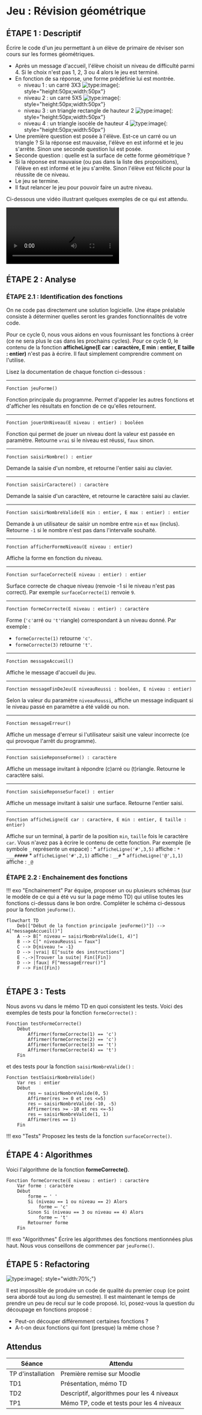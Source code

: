 # Jeu : Révision géométrique

## ÉTAPE 1 : Descriptif

Écrire le code d'un jeu permettant à un élève de primaire de réviser son cours sur les formes géométriques.

- Après un message d'accueil, l'élève choisit un niveau de difficulté parmi 4. Si le choix n'est pas 1, 2, 3 ou 4 alors le jeu est terminé.
- En fonction de sa réponse, une forme prédéfinie lui est montrée. 
    * niveau 1 : un carré 3X3 ![type:image](img/1.png){: style="height:50px;width:50px"}
    * niveau 2 : un carré 5X5 ![type:image](img/2.png){: style="height:50px;width:50px"}
    * niveau 3 : un triangle rectangle de hauteur 2 ![type:image](img/3.png){: style="height:50px;width:50px"}
    * niveau 4 : un triangle isocèle de hauteur 4 ![type:image](img/4.png){: style="height:50px;width:50px"}
- Une première question est posée à l'élève. Est-ce un carré ou un triangle ? Si la réponse est mauvaise, l'élève en est informé et le jeu s'arrête. Sinon une seconde question lui est posée.
- Seconde question : quelle est la surface de cette forme géométrique ?
- Si la réponse est mauvaise (ou pas dans la liste des propositions), l'élève en est informé et le jeu s'arrête. Sinon l'élève est félicité pour la réussite de ce niveau. 
- Le jeu se termine.
- Il faut relancer le jeu pour pouvoir faire un autre niveau.

Ci-dessous une vidéo illustrant quelques exemples de ce qui est attendu.

![type:video](videos/objectif-cycle-0.m4v)

## ÉTAPE 2 : Analyse

### ÉTAPE 2.1 : Identification des fonctions

On ne code pas directement une solution logicielle. Une étape préalable consiste à déterminer quelles seront les grandes fonctionnalités de votre code. 

Pour ce cycle 0, nous vous aidons en vous fournissant les fonctions à créer (ce ne sera plus le cas dans les prochains cycles).
Pour ce cycle 0, le contenu de la fonction **afficheLigne(E car : caractère, E min : entier, E taille : entier)** n'est pas à écrire. Il faut simplement comprendre comment on l'utilise.

Lisez la documentation de chaque fonction ci-dessous :

---
``` { .exalgo use_pygments=false }
Fonction jeuForme()
```
Fonction principale du programme.
Permet d'appeler les autres fonctions et d'afficher 
les résultats en fonction de ce qu'elles retournent.

---
``` { .exalgo use_pygments=false }
Fonction jouerUnNiveau(E niveau : entier) : booléen
```
Fonction qui permet de jouer un niveau dont la valeur
est passée en paramètre.
Retourne `vrai` si le niveau est réussi, `faux` sinon.

---
``` { .exalgo use_pygments=false }
Fonction saisirNombre() : entier
```
Demande la saisie d'un nombre, et retourne l'entier saisi au clavier.

---
``` { .exalgo use_pygments=false }
Fonction saisirCaractere() : caractère
```
Demande la saisie d'un caractère, et retourne le caractère saisi au clavier.  

---
``` { .exalgo use_pygments=false }
Fonction saisirNombreValide(E min : entier, E max : entier) : entier
```
Demande à un utilisateur de saisir un nombre entre `min` et `max` (inclus).
Retourne `-1` si le nombre n'est pas dans l'intervalle souhaité.

---
``` { .exalgo use_pygments=false }
Fonction afficherFormeNiveau(E niveau : entier)
```
Affiche la forme en fonction du niveau.

---
``` { .exalgo use_pygments=false }
Fonction surfaceCorrecte(E niveau : entier) : entier
```
Surface correcte de chaque niveau (renvoie -1 si le niveau n'est pas correct).
Par exemple `surfaceCorrecte(1)` renvoie `9`.

---
``` { .exalgo use_pygments=false }
Fonction formeCorrecte(E niveau : entier) : caractère
```
Forme (`'c'`arré ou `'t'`riangle) correspondant à un niveau donné.
Par exemple :

- `formeCorrecte(1)` retourne `'c'`.
- `formeCorrecte(3)` retourne `'t'`.

---
``` { .exalgo use_pygments=false }
Fonction messageAccueil()
```
Affiche le message d'accueil du jeu.

---
``` { .exalgo use_pygments=false }
Fonction messageFinDeJeu(E niveauReussi : booléen, E niveau : entier)
```
Selon la valeur du paramètre `niveauReussi`, affiche un message
indiquant si le niveau passé en paramètre a été validé ou non.

---
``` { .exalgo use_pygments=false }
Fonction messageErreur() 
```
Affiche un message d'erreur si l'utilisateur saisit une valeur incorrecte
(ce qui provoque l'arrêt du programme).

---
``` { .exalgo use_pygments=false }
Fonction saisieReponseForme() : caractère
```
Affiche un message invitant à répondre (c)arré ou (t)riangle.
Retourne le caractère saisi.

---
``` { .exalgo use_pygments=false }
Fonction saisieReponseSurface() : entier
```
Affiche un message invitant à saisir une surface.
Retourne l'entier saisi.

---
``` { .exalgo use_pygments=false }
Fonction afficheLigne(E car : caractère, E min : entier, E taille : entier)
```
Affiche sur un terminal, à partir de la position `min`, `taille` fois
le caractère `car`.
Vous n'avez pas à écrire le contenu de cette fonction.
Par exemple (le symbole `_` représente un espace) :
    * `afficheLigne('#',3,5)` affiche : `* ___#####`
    * `afficheLigne('#',2,1)` affiche : `__#`
    * `afficheLigne('@',1,1)` affiche : `_@`


### ÉTAPE 2.2 : Enchainement des fonctions

!!! exo "Enchainement"
    Par équipe, proposer un ou plusieurs schémas (sur le modèle de ce qui a été vu sur la page mémo TD) qui utilise toutes les fonctions ci-dessus dans le bon ordre. 
    Compléter le schéma ci-dessous pour la fonction `jeuForme()`. 

``` mermaid
flowchart TD
    Deb(["Début de la fonction principale jeuForme()"]) --> A["messageAccueil()"]
    A --> B[" niveau ⟵ saisirNombreValide(1, 4)"]
    B --> C[" niveauReussi ⟵ faux"]
    C --> D{niveau != -1}
    D --> |vrai| E["suite des instructions"]
    E -.->|Trouver la suite| Fin([Fin])
    D --> |faux| F["messageErreur()"]
    F --> Fin([Fin])
    
``` 


## ÉTAPE 3 : Tests

Nous avons vu dans le mémo TD en quoi consistent les tests.
Voici des exemples de tests pour la fonction `formeCorrecte()` :

``` { .exalgo use_pygments=false }
Fonction testFormeCorrecte()
    Début
        Affirmer(formeCorrecte(1) == 'c')
        Affirmer(formeCorrecte(2) == 'c')
        Affirmer(formeCorrecte(3) == 't')
        Affirmer(formeCorrecte(4) == 't')
    Fin
```

et des tests pour la fonction `saisirNombreValide()` :

``` { .exalgo use_pygments=false }
Fonction testSaisirNombreValide()
    Var res : entier
    Début
        res ⟵ saisirNombreValide(0, 5)
        Affirmer(res >= 0 et res <=5)
        res ⟵ saisirNombreValide(-10, -5)
        Affirmer(res >= -10 et res <=-5)
        res ⟵ saisirNombreValide(1, 1)
        Affirmer(res == 1)
    Fin
```

!!! exo "Tests"
    Proposez les tests de la fonction `surfaceCorrecte()`. 

## ÉTAPE 4 : Algorithmes

Voici l'algorithme de la fonction **formeCorrecte()**.
``` { .exalgo use_pygments=false }
Fonction formeCorrecte(E niveau : entier) : caractère 
    Var forme : caractère
    Début
        forme ⟵ ' '
        Si (niveau == 1 ou niveau == 2) Alors
            forme ⟵ 'c'
        Sinon Si (niveau == 3 ou niveau == 4) Alors
            forme ⟵ 't'
        Retourner forme
    Fin
```

!!! exo "Algorithmes"
    Écrire les algorithmes des fonctions mentionnées plus haut.
    Nous vous conseillons de commencer par `jeuForme()`.



## ÉTAPE 5 : Refactoring

![type:image](img/refacto.jpg){: style="width:70%;"}

Il est impossible de produire un code de qualité du premier coup (ce point sera abordé tout au long du semestre).
Il est maintenant le temps de prendre un peu de recul sur le code proposé.
Ici, posez-vous la question du découpage en fonctions proposé :

* Peut-on découper différemment certaines fonctions ?
* A-t-on deux fonctions qui font (presque) la même chose ?


## Attendus

Séance | Attendu
--- | ---
TP d'installation | Première remise sur Moodle
TD1 | Présentation, mémo TD
TD2 | Descriptif, algorithmes pour les 4 niveaux
TP1 | Mémo TP, code et tests pour les 4 niveaux

